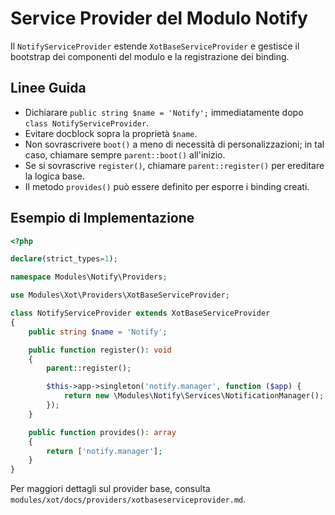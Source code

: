 # Service Provider del Modulo Notify

Il `NotifyServiceProvider` estende `XotBaseServiceProvider` e gestisce il bootstrap dei componenti del modulo e la registrazione dei binding.

## Linee Guida

- Dichiarare `public string $name = 'Notify';` immediatamente dopo `class NotifyServiceProvider`.
- Evitare docblock sopra la proprietà `$name`.
- Non sovrascrivere `boot()` a meno di necessità di personalizzazioni; in tal caso, chiamare sempre `parent::boot()` all'inizio.
- Se si sovrascrive `register()`, chiamare `parent::register()` per ereditare la logica base.
- Il metodo `provides()` può essere definito per esporre i binding creati.

## Esempio di Implementazione

```php
<?php

declare(strict_types=1);

namespace Modules\Notify\Providers;

use Modules\Xot\Providers\XotBaseServiceProvider;

class NotifyServiceProvider extends XotBaseServiceProvider
{
    public string $name = 'Notify';

    public function register(): void
    {
        parent::register();

        $this->app->singleton('notify.manager', function ($app) {
            return new \Modules\Notify\Services\NotificationManager();
        });
    }

    public function provides(): array
    {
        return ['notify.manager'];
    }
}
```

Per maggiori dettagli sul provider base, consulta `modules/xot/docs/providers/xotbaseserviceprovider.md`.
